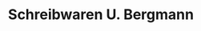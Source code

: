 ---
title: "Schreibwaren U. Bergmann"
url: /malterdingen/schreibwaren-u-bergmann/
shop: Schreibwaren
---